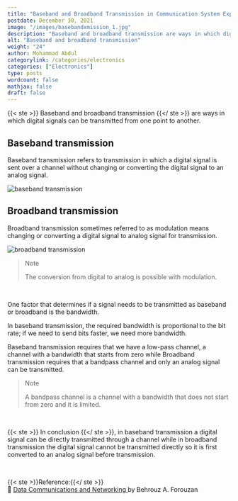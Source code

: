 ```yaml
---
title: "Baseband and Broadband Transmission in Communication System Explained"
postdate: December 30, 2021
image: "/images/basebandxmission_1.jpg"
description: "Baseband and broadband transmission are ways in which digital signals can be transmitted from one point to another."
alt: "Baseband and broadband transmission"
weight: "24"
author: Mohammad Abdul
categorylink: /categories/electronics
categories: ["Electronics"]
type: posts
wordcount: false
mathjax: false
draft: false
---
```


{{< ste >}} Baseband and broadband transmission {{</ ste >}} are ways in which digital signals can be transmitted from one point to another.

## Baseband transmission

Baseband transmission refers to transmission in which a digital signal is sent over a channel without changing or converting the digital signal to an analog signal.

<img src="/images/basebandxmission_1.jpg" alt="baseband transmission">

## Broadband transmission

Broadband transmission sometimes referred to as modulation means changing or converting a digital signal to analog signal for transmission.

<img src="/images/basebandxmission_2.jpg" alt="broadband transmission">

<blockquote class="blockquote">
   <p class="little-nugget">Note</p>
   <p class="quote-text">The conversion from digital to analog is possible with modulation.
 </blockquote>
 <br>

One factor that determines if a signal needs to be transmitted as baseband or broadband is the bandwidth.

In baseband transmission, the required bandwidth is proportional to the bit rate; if we need to send bits faster, we need more bandwidth.

Baseband transmission requires that we have a low-pass channel, a channel with a bandwidth that starts from zero while
Broadband transmission requires that a bandpass channel and only an analog signal can be transmitted.

<blockquote class="blockquote">
   <p class="little-nugget">Note</p>
   <p class="quote-text">A bandpass channel is a channel with a bandwidth that does not start from zero and it is limited.

 </blockquote>
 <br>
 
{{< ste >}} In conclusion {{</ ste >}}, in baseband transmission a digital signal can be directly transmitted through a channel while in broadband transmission the digital signal cannot be transmitted directly so it is first converted to an analog signal before transmission.

<br>

{{< ste >}}Reference:{{</ ste >}}
<br>
:book: <a class="links-to-others" href="https://amzn.to/3JtkwUK" target="_blank">Data Communications
and Networking </a>by Behrouz A. Forouzan

<br>
